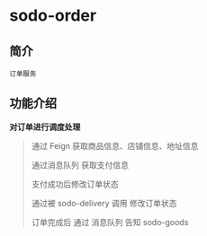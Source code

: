 # sodo-order

## 简介

    订单服务

## 功能介绍

**对订单进行调度处理**
> 通过 Feign 获取商品信息、店铺信息、地址信息
>
>通过消息队列 获取支付信息
>
>支付成功后修改订单状态
>
>通过被 sodo-delivery 调用 修改订单状态
>
>订单完成后 通过 消息队列 告知 sodo-goods 

